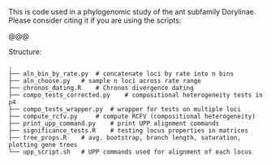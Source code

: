 This is code used in a phylogenomic study of the ant subfamily Dorylinae. Please consider citing it if you are using the scripts:

@@@

Structure:

```
.
├── aln_bin_by_rate.py 	# concatenate loci by rate into n bins
├── aln_choose.py 	# sample n loci across rate range
├── chronos_dating.R 	# Chronos divergence dating
├── compo_tests_corrected.py 	# compositional heterogeneity tests in p4
├── compo_tests_wrapper.py 	# wrapper for tests on multiple loci
├── compute_rcfv.py 	# compute RCFV (compositional heterogeneity)
├── print_upp_command.py 	# print UPP alignment commands
├── significance_tests.R 	# testing locus properties in matrices
├── tree_props.R 	# avg. bootstrap, branch length, saturation, plotting gene trees
└── upp_script.sh 	# UPP commands used for alignment of each locus
```